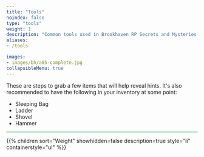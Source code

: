 ```yaml
---
title: "Tools"
noindex: false
type: "tools"
weight: 1
description: "Common tools used in Brookhaven RP Secrets and Mysteries and how to get them."
aliases:
- /tools

images:
- images/bh/a05-complete.jpg
collapsibleMenu: true
---
```


These are steps to grab a few items that will help reveal hints.
It's also recommended to have the following in your inventory at some point:

- Sleeping Bag
- Ladder
- Shovel
- Hammer

<hr style="background-color: #28b44c" size=8>

{{% children sort="Weight" showhidden=false description=true style="li" containerstyle="ul" %}}